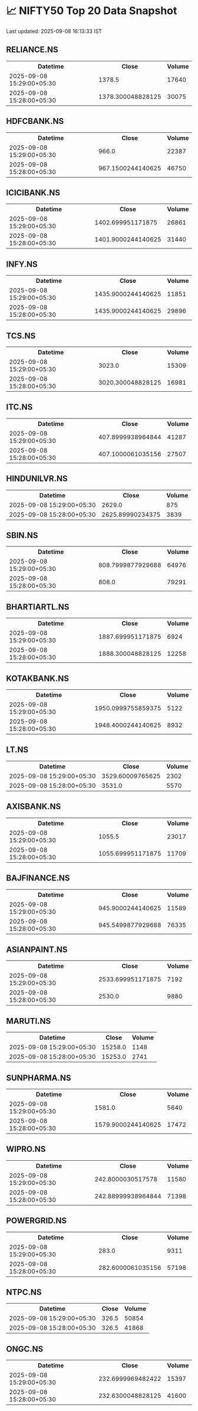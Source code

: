 # 📈 NIFTY50 Top 20 Data Snapshot

Last updated: 2025-09-08 16:13:33 IST

## RELIANCE.NS

<table>
  <tr><th>Datetime</th><th>Close</th><th>Volume</th></tr>
  <tr><td>2025-09-08 15:29:00+05:30</td><td>1378.5</td><td>17640</td></tr>
  <tr><td>2025-09-08 15:28:00+05:30</td><td>1378.300048828125</td><td>30075</td></tr>
</table>

## HDFCBANK.NS

<table>
  <tr><th>Datetime</th><th>Close</th><th>Volume</th></tr>
  <tr><td>2025-09-08 15:29:00+05:30</td><td>966.0</td><td>22387</td></tr>
  <tr><td>2025-09-08 15:28:00+05:30</td><td>967.1500244140625</td><td>46750</td></tr>
</table>

## ICICIBANK.NS

<table>
  <tr><th>Datetime</th><th>Close</th><th>Volume</th></tr>
  <tr><td>2025-09-08 15:29:00+05:30</td><td>1402.699951171875</td><td>26861</td></tr>
  <tr><td>2025-09-08 15:28:00+05:30</td><td>1401.9000244140625</td><td>31440</td></tr>
</table>

## INFY.NS

<table>
  <tr><th>Datetime</th><th>Close</th><th>Volume</th></tr>
  <tr><td>2025-09-08 15:29:00+05:30</td><td>1435.9000244140625</td><td>11851</td></tr>
  <tr><td>2025-09-08 15:28:00+05:30</td><td>1435.9000244140625</td><td>29896</td></tr>
</table>

## TCS.NS

<table>
  <tr><th>Datetime</th><th>Close</th><th>Volume</th></tr>
  <tr><td>2025-09-08 15:29:00+05:30</td><td>3023.0</td><td>15309</td></tr>
  <tr><td>2025-09-08 15:28:00+05:30</td><td>3020.300048828125</td><td>16981</td></tr>
</table>

## ITC.NS

<table>
  <tr><th>Datetime</th><th>Close</th><th>Volume</th></tr>
  <tr><td>2025-09-08 15:29:00+05:30</td><td>407.8999938964844</td><td>41287</td></tr>
  <tr><td>2025-09-08 15:28:00+05:30</td><td>407.1000061035156</td><td>27507</td></tr>
</table>

## HINDUNILVR.NS

<table>
  <tr><th>Datetime</th><th>Close</th><th>Volume</th></tr>
  <tr><td>2025-09-08 15:29:00+05:30</td><td>2629.0</td><td>875</td></tr>
  <tr><td>2025-09-08 15:28:00+05:30</td><td>2625.89990234375</td><td>3839</td></tr>
</table>

## SBIN.NS

<table>
  <tr><th>Datetime</th><th>Close</th><th>Volume</th></tr>
  <tr><td>2025-09-08 15:29:00+05:30</td><td>808.7999877929688</td><td>64976</td></tr>
  <tr><td>2025-09-08 15:28:00+05:30</td><td>808.0</td><td>79291</td></tr>
</table>

## BHARTIARTL.NS

<table>
  <tr><th>Datetime</th><th>Close</th><th>Volume</th></tr>
  <tr><td>2025-09-08 15:29:00+05:30</td><td>1887.699951171875</td><td>6924</td></tr>
  <tr><td>2025-09-08 15:28:00+05:30</td><td>1888.300048828125</td><td>12258</td></tr>
</table>

## KOTAKBANK.NS

<table>
  <tr><th>Datetime</th><th>Close</th><th>Volume</th></tr>
  <tr><td>2025-09-08 15:29:00+05:30</td><td>1950.0999755859375</td><td>5122</td></tr>
  <tr><td>2025-09-08 15:28:00+05:30</td><td>1948.4000244140625</td><td>8932</td></tr>
</table>

## LT.NS

<table>
  <tr><th>Datetime</th><th>Close</th><th>Volume</th></tr>
  <tr><td>2025-09-08 15:29:00+05:30</td><td>3529.60009765625</td><td>2302</td></tr>
  <tr><td>2025-09-08 15:28:00+05:30</td><td>3531.0</td><td>5570</td></tr>
</table>

## AXISBANK.NS

<table>
  <tr><th>Datetime</th><th>Close</th><th>Volume</th></tr>
  <tr><td>2025-09-08 15:29:00+05:30</td><td>1055.5</td><td>23017</td></tr>
  <tr><td>2025-09-08 15:28:00+05:30</td><td>1055.699951171875</td><td>11709</td></tr>
</table>

## BAJFINANCE.NS

<table>
  <tr><th>Datetime</th><th>Close</th><th>Volume</th></tr>
  <tr><td>2025-09-08 15:29:00+05:30</td><td>945.9000244140625</td><td>11589</td></tr>
  <tr><td>2025-09-08 15:28:00+05:30</td><td>945.5499877929688</td><td>76335</td></tr>
</table>

## ASIANPAINT.NS

<table>
  <tr><th>Datetime</th><th>Close</th><th>Volume</th></tr>
  <tr><td>2025-09-08 15:29:00+05:30</td><td>2533.699951171875</td><td>7192</td></tr>
  <tr><td>2025-09-08 15:28:00+05:30</td><td>2530.0</td><td>9880</td></tr>
</table>

## MARUTI.NS

<table>
  <tr><th>Datetime</th><th>Close</th><th>Volume</th></tr>
  <tr><td>2025-09-08 15:29:00+05:30</td><td>15258.0</td><td>1148</td></tr>
  <tr><td>2025-09-08 15:28:00+05:30</td><td>15253.0</td><td>2741</td></tr>
</table>

## SUNPHARMA.NS

<table>
  <tr><th>Datetime</th><th>Close</th><th>Volume</th></tr>
  <tr><td>2025-09-08 15:29:00+05:30</td><td>1581.0</td><td>5640</td></tr>
  <tr><td>2025-09-08 15:28:00+05:30</td><td>1579.9000244140625</td><td>17472</td></tr>
</table>

## WIPRO.NS

<table>
  <tr><th>Datetime</th><th>Close</th><th>Volume</th></tr>
  <tr><td>2025-09-08 15:29:00+05:30</td><td>242.8000030517578</td><td>11580</td></tr>
  <tr><td>2025-09-08 15:28:00+05:30</td><td>242.88999938964844</td><td>71398</td></tr>
</table>

## POWERGRID.NS

<table>
  <tr><th>Datetime</th><th>Close</th><th>Volume</th></tr>
  <tr><td>2025-09-08 15:29:00+05:30</td><td>283.0</td><td>9311</td></tr>
  <tr><td>2025-09-08 15:28:00+05:30</td><td>282.6000061035156</td><td>57198</td></tr>
</table>

## NTPC.NS

<table>
  <tr><th>Datetime</th><th>Close</th><th>Volume</th></tr>
  <tr><td>2025-09-08 15:29:00+05:30</td><td>326.5</td><td>50854</td></tr>
  <tr><td>2025-09-08 15:28:00+05:30</td><td>326.5</td><td>41868</td></tr>
</table>

## ONGC.NS

<table>
  <tr><th>Datetime</th><th>Close</th><th>Volume</th></tr>
  <tr><td>2025-09-08 15:29:00+05:30</td><td>232.6999969482422</td><td>15397</td></tr>
  <tr><td>2025-09-08 15:28:00+05:30</td><td>232.6300048828125</td><td>41600</td></tr>
</table>

